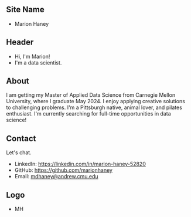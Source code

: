 ## Site Name
- Marion Haney

## Header
- Hi, I'm Marion!
- I'm a data scientist.

## About
I am getting my Master of Applied Data Science from Carnegie Mellon University, where I graduate May 2024. I enjoy applying creative solutions to challenging problems. I'm a Pittsburgh native, animal lover, and pilates enthusiast. I'm currently searching for full-time opportunities in data science!

## Contact
Let's chat.
- LinkedIn: https://linkedin.com/in/marion-haney-52820
- GitHub: https://github.com/marionhaney
- Email: mdhaney@andrew.cmu.edu

## Logo
- MH